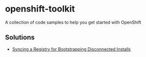 # openshift-toolkit
A collection of code samples to help you get started with OpenShift

## Solutions

* [Syncing a Registry for Bootstrapping Disconnected Installs](./disconnected_registry/)
